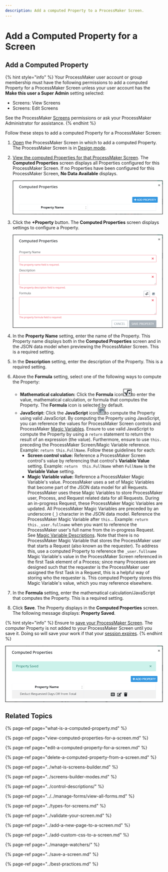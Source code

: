 ```yaml
---
description: Add a computed Property to a ProcessMaker Screen.
---
```


# Add a Computed Property for a Screen

## Add a Computed Property

{% hint style="info" %}
Your ProcessMaker user account or group membership must have the following permissions to add a computed Property for a ProcessMaker Screen unless your user account has the **Make this user a Super Admin** setting selected:

* Screens: View Screens
* Screens: Edit Screens

See the ProcessMaker [Screens](../../../../processmaker-administration/permission-descriptions-for-users-and-groups.md#screens) permissions or ask your ProcessMaker Administrator for assistance.
{% endhint %}

Follow these steps to add a computed Property for a ProcessMaker Screen:

1. [Open](../../manage-forms/view-all-forms.md) the ProcessMaker Screen in which to add a computed Property. The ProcessMaker Screen is in [Design mode](../screens-builder-modes.md#editor-mode).
2. [View the computed Properties for that ProcessMaker Screen](view-computed-properties-for-a-screen.md#view-the-computed-properties-for-a-processmaker-screen). The **Computed Properties** screen displays all Properties configured for this ProcessMaker Screen. If no Properties have been configured for this ProcessMaker Screen, **No Data Available** displays.  

   ![](../../../../.gitbook/assets/computed-properties-screen-screens-builder-processes.png)

3. Click the **+Property** button. The **Computed Properties** screen displays settings to configure a Property.  

   ![](../../../../.gitbook/assets/computed-properties-definition-screen-screens-builder-processes.png)

4. In the **Property Name** setting, enter the name of the Property. This Property name displays both in the **Computed Properties** screen and in the JSON data model when previewing the ProcessMaker Screen. This is a required setting.
5. In the **Description** setting, enter the description of the Property. This is a required setting.
6. Above the **Formula** setting, select one of the following ways to compute the Property:
   * **Mathematical calculation:** Click the **Formula** icon![](../../../../.gitbook/assets/formula-icon-computed-property-screens-builder-processes.png)to enter the value, mathematical calculation, or formula that computes the Property. The **Formula** icon is selected by default.
   * **JavaScript:** Click the **JavaScript** icon![](../../../../.gitbook/assets/javascript-icon-computed-property-screens-builder-processes.png)to compute the Property using valid JavaScript. By computing the Property using JavaScript, you can reference the values for ProcessMaker Screen controls and ProcessMaker [Magic Variables](../../../reference-global-variables-in-your-processmaker-assets.md). Ensure to use valid JavaScript to compute the Property by using a `return` statement to return the result of an expression \(the value\). Furthermore, ensure to use `this.` preceding the ProcessMaker Screen/Magic Variable reference. Example: `return this.FullName`. Follow these guidelines for each:
     * **Screen control value:** Reference a ProcessMaker Screen control's value by referencing that control's **Variable Value** setting. Example: `return  this.FullName` when `FullName` is the **Variable Value** setting.
     * **Magic Variable value:** Reference a ProcessMaker Magic Variable's value. ProcessMaker uses a set of Magic Variables that become part of the JSON data model for all Requests. ProcessMaker uses these Magic Variables to store ProcessMaker user, Process, and Request related data for all Requests. During an in-progress Request, these ProcessMaker Magic Variables are updated. All ProcessMaker Magic Variables are preceded by an underscore \(`_`\) character in the JSON data model. Reference the ProcessMaker Magic Variable after `this.`. Example: `return  this._user.fullname` when you want to reference the ProcessMaker user's full name from the in-progress Request. See [Magic Variable Descriptions](../../../reference-global-variables-in-your-processmaker-assets.md#global-variable-descriptions). Note that there is no ProcessMaker Magic Variable that stores the ProcessMaker user that starts a Request \(also known as the requester\). To address this, use a computed Property to reference the `_user.fullname` Magic Variable's value in the ProcessMaker Screen referenced in the first Task element of a Process; since many Processes are designed such that the requester is the ProcessMaker user assigned the first Task in a Request, this is a helpful way of storing  who the requester is. This computed Property stores this Magic Variable's value, which you may reference elsewhere.
7. In the **Formula** setting, enter the mathematical calculation/JavaScript that computes the Property. This is a required setting.
8. Click **Save**. The Property displays in the **Computed Properties** screen. The following message displays: **Property Saved**.

{% hint style="info" %}
Ensure to [save your ProcessMaker Screen](../save-a-screen.md#save-a-processmaker-screen). The computer Property is not added to your ProcessMaker Screen until you save it. Doing so will save your work if that your [session expires](../../../../using-processmaker/session-timeout-warning.md#session-timeout-warning).
{% endhint %}

![Computed Properties screen with a new Property](../../../../.gitbook/assets/computed-properties-screen-with-property-screens-builder-processes.png)

## Related Topics

{% page-ref page="what-is-a-computed-property.md" %}

{% page-ref page="view-computed-properties-for-a-screen.md" %}

{% page-ref page="edit-a-computed-property-for-a-screen.md" %}

{% page-ref page="delete-a-computed-property-from-a-screen.md" %}

{% page-ref page="../what-is-screens-builder.md" %}

{% page-ref page="../screens-builder-modes.md" %}

{% page-ref page="../control-descriptions/" %}

{% page-ref page="../../manage-forms/view-all-forms.md" %}

{% page-ref page="../types-for-screens.md" %}

{% page-ref page="../validate-your-screen.md" %}

{% page-ref page="../add-a-new-page-to-a-screen.md" %}

{% page-ref page="../add-custom-css-to-a-screen.md" %}

{% page-ref page="../manage-watchers/" %}

{% page-ref page="../save-a-screen.md" %}

{% page-ref page="../best-practices.md" %}

